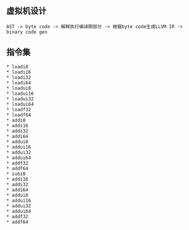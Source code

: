 
## 虚拟机设计
    AST -> byte code -> 解释执行编译期部分 -> 根据byte code生成LLVM IR -> binary code gen

## 指令集
    * loadi8
    * loadi16
    * loadi32
    * loadi64
    * loadui8
    * loadui16
    * loadui32
    * loadui64
    * loadf32
    * loadf64
    * addi8
    * addi16
    * addi32
    * addi64
    * addui8
    * addui16
    * addui32
    * addui64
    * addf32
    * addf64
    * subi8
    * addi16
    * addi32
    * addi64
    * addui8
    * addui16
    * addui32
    * addui64
    * addf32
    * addf64
    
    
    
    